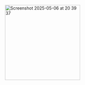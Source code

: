 <img width="250" alt="Screenshot 2025-05-06 at 20 39 37" src="https://github.com/user-attachments/assets/d2aa5ac8-b470-43a1-a860-ae09031deea1" />
